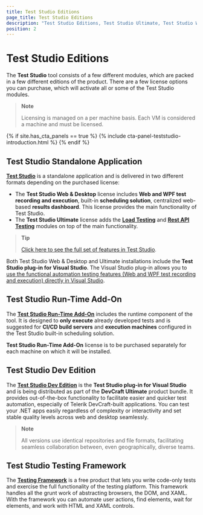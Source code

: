 ```yaml
---
title: Test Studio Editions
page_title: Test Studio Editions
description: "Test Studio Editions, Test Studio Ultimate, Test Studio Web & desktop, Test Studio Run-time, Test Studio Dev, Test Studio for APIs, Progress Telerik Testing Framework, What license for Test Studio should I choose"
position: 2
---
```


# Test Studio Editions

The **Test Studio** tool consists of a few different modules, which are packed in a few different editions of the product. There are a few license options you can purchase, which will activate all or some of the Test Studio modules.

> **Note**
>
> Licensing is managed on a per machine basis. Each VM is considered a machine and must be licensed.

{% if site.has_cta_panels == true %}
{% include cta-panel-teststudio-introduction.html %}
{% endif %}

## Test Studio Standalone Application

<a href="https://www.telerik.com/teststudio" target="_blank">**Test Studio**</a> is a standalone application and is delivered in two different formats depending on the purchased license:

-  The **Test Studio Web & Desktop** license includes **Web and WPF test recording and execution**, built-in **scheduling solution**, centralized web-based **results dashboard**. This license provides the main functionality of Test Studio.
-  The **Test Studio Ultimate** license adds the <a href="https://www.telerik.com/teststudio/load-testing" target="_blank">**Load Testing**</a> and <a href="https://www.telerik.com/teststudio-apis" target="_blank">**Rest API Testing**</a> modules on top of the main functionality.

> **Tip**
>
> <a href="https://www.telerik.com/teststudio/functional-testing" target="_blank">Click here to see the full set of features in Test Studio</a>.

Both Test Studio Web & Desktop and Ultimate installations include the **Test Studio plug-in for Visual Studio**. The Visual Studio plug-in allows you to <a href="https://docs.telerik.com/devtools/teststudiodev/quickstart" target="_blank">use the functional automation testing features (Web and WPF test recording and execution) directly in Visual Studio</a>.

## Test Studio Run-Time Add-On

The <a href="https://www.telerik.com/teststudio/test-studio-runtime" target="_blank">**Test Studio Run-Time Add-On**</a> includes the runtime component of the tool. It is designed to **only execute** already developed tests and is suggested for **CI/CD build servers** and **execution machines** configured in the Test Studio built-in scheduling solution.

**Test Studio Run-Time Add-On** license is to be purchased separately for each machine on which it will be installed.

## Test Studio Dev Edition

The <a href="https://www.telerik.com/teststudio-dev" target="_blank">**Test Studio Dev Edition**</a> is the **Test Studio plug-in for Visual Studio** and is being distributed as part of the **DevCraft Ultimate** product bundle. It provides out-of-the-box functionality to facilitate easier and quicker test automation, especially of Telerik DevCraft-built applications. You can test your .NET apps easily regardless of complexity or interactivity and set stable quality levels across web and desktop seamlessly.

> **Note**
> 
> All versions use identical repositories and file formats, facilitating seamless collaboration between, even geographically, diverse teams.

## Test Studio Testing Framework

The <a href="https://www.telerik.com/teststudio/testing-framework" target="_blank">**Testing Framework**</a> is a free product that lets you write code-only tests and exercise the full functionality of the testing platform. This framework handles all the grunt work of abstracting browsers, the DOM, and XAML. With the framework you can automate user actions, find elements, wait for elements, and work with HTML and XAML controls.
